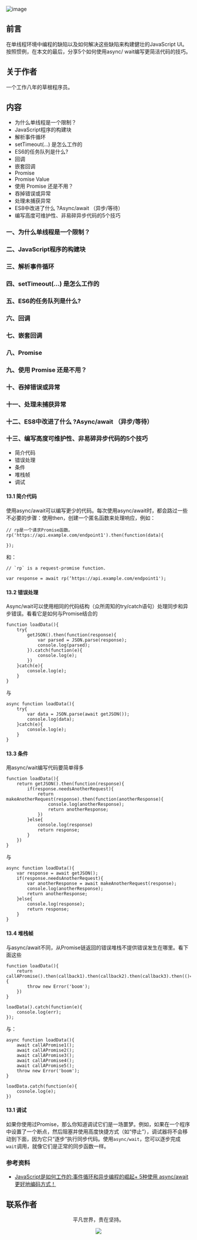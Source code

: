 ![image](../img/timg.jpg)
<br>

## 前言

在单线程环境中编程的缺陷以及如何解决这些缺陷来构建健壮的JavaScript UI。按照惯例，在本文的最后，分享5个如何使用async/ wait编写更简洁代码的技巧。

## 关于作者

一个工作八年的草根程序员。

## 内容

- 为什么单线程是一个限制？
- JavaScript程序的构建块
- 解析事件循环
- setTimeout(…) 是怎么工作的
- ES6的任务队列是什么?
- 回调
- 嵌套回调
- Promise
- Promise Value
- 使用 Promise 还是不用？
- 吞掉错误或异常
- 处理未捕获异常
- ES8中改进了什么 ?Async/await （异步/等待）
- 编写高度可维护性、非易碎异步代码的5个技巧

### 一、为什么单线程是一个限制？

### 二、JavaScript程序的构建块

### 三、解析事件循环

### 四、setTimeout(…) 是怎么工作的

### 五、ES6的任务队列是什么?

### 六、回调

### 七、嵌套回调

### 八、Promise

### 九、使用 Promise 还是不用？

### 十、吞掉错误或异常

### 十一、处理未捕获异常

### 十二、ES8中改进了什么 ?Async/await （异步/等待）

### 十三、编写高度可维护性、非易碎异步代码的5个技巧

- 简介代码
- 错误处理
- 条件
- 堆栈帧
- 调试

#### 13.1 简介代码

使用async/await可以编写更少的代码。每次使用async/await时，都会路过一些不必要的步骤：使用then，创建一个匿名函数来处理响应，例如：

```
// rp是一个请求Promise函数。
rp('https://api.example.com/endpoint1').then(function(data){

});

```

和：

```
// `rp` is a request-promise function.

var response = await rp(‘https://api.example.com/endpoint1');

```

#### 13.2 错误处理

Async/wait可以使用相同的代码结构（众所周知的try/catch语句）处理同步和异步错误。看看它是如何与Promise结合的

```
function loadData(){
    try{
        getJSON().then(function(response){
            var parsed = JSON.parse(response);
            console.log(parsed);
        }).catch(function(e){
            console.log(e);
        })
    }catch(e){
        console.log(e);
    }
}

```

与

```
async function loadData(){
    try{
        var data = JSON.parse(await getJSON());
        console.log(data);
    }catch(e){
        console.log(e);
    }
}

```

#### 13.3 条件

用async/wait编写代码要简单得多

```
function loadData(){
    return getJSON().then(function(response){
        if(response.needsAnotherRequest){
            return makeAnotherRequest(response).then(function(anotherResponse){
                console.log(anotherResponse);
                return anotherResponse;
            })
        }else{
            console.log(response)
            return response;
        }
    })
}

```

与

```
async function loadData(){
    var response = await getJSON();
    if(response.needsAnotherRequest){
        var anotherResponse = await makeAnotherRequest(response);
        console.log(anotherResponse);
        return anotherResponse;
    }else{
        console.log(response);
        return response;
    }
}

```

#### 13.4 堆栈帧

与async/await不同，从Promise链返回的错误堆栈不提供错误发生在哪里。看下面这些

```
function loadData(){
    return callAPromise().then(callback1).then(callback2).then(callback3).then(()=>{
        throw new Error('boom');
    })
}

loadData().catch(function(e){
    console.log(err);
});

```

与：

```
async function loadData(){
    await callAPromise1();
    await callAPromise2();
    await callAPromise3();
    await callAPromise4();
    await callAPromise5();
    throw new Error('boom');
}

loadData.catch(function(e){
    cosnole.log(e);
})

```

#### 13.1 调试

如果你使用过Promise，那么你知道调试它们是一场噩梦。例如，如果在一个程序中设置了一个断点，然后阻塞并使用高度快捷方式（如“停止”），调试器将不会移动到下面，因为它只“逐步”执行同步代码。使用`async/wait`，您可以逐步完成`wait`调用，就像它们是正常的同步函数一样。

### 参考资料

- [JavaScript是如何工作的:事件循环和异步编程的崛起+ 5种使用 async/await 更好地编码方式！](https://github.com/qq449245884/xiaozhi/issues/4)

## 联系作者

<div align="center">
    <p>
        平凡世界，贵在坚持。
    </p>
    <img src="../img/contact.png" />
</div>